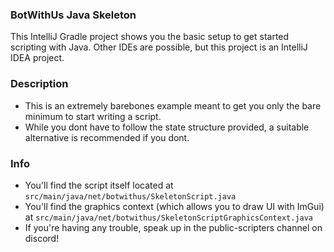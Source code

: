 ### BotWithUs Java Skeleton
This IntelliJ Gradle project shows you the basic setup to get started scripting with Java. Other IDEs are possible, but this project is an IntelliJ IDEA project.

### Description
- This is an extremely barebones example meant to get you only the bare minimum to start writing a script.
- While you dont have to follow the state structure provided, a suitable alternative is recommended if you dont.

### Info
- You'll find the script itself located at ``src/main/java/net/botwithus/SkeletonScript.java``
- You'll find the graphics context (which allows you to draw UI with ImGui) at ``src/main/java/net/botwithus/SkeletonScriptGraphicsContext.java``
- If you're having any trouble, speak up in the public-scripters channel on discord!